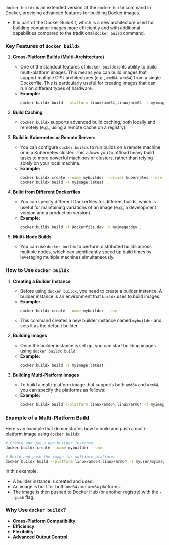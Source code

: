 `docker buildx` is an extended version of the `docker build` command in Docker, providing advanced features for building Docker images. 
- It is part of the Docker BuildKit, which is a new architecture used for building container images more efficiently and with additional capabilities compared to the traditional `docker build` command.

### Key Features of `docker buildx`

1. **Cross-Platform Builds (Multi-Architecture)**
   - One of the standout features of `docker buildx` is its ability to build multi-platform images. This means you can build images that support multiple CPU architectures (e.g., `amd64`, `arm64`) from a single Dockerfile. This is particularly useful for creating images that can run on different types of hardware.
   - **Example:**
     ```bash
     docker buildx build --platform linux/amd64,linux/arm64 -t myimage:latest .
     ```

2. **Build Caching**
   - `docker buildx` supports advanced build caching, both locally and remotely (e.g., using a remote cache on a registry). 

3. **Build in Kubernetes or Remote Servers**
   - You can configure `docker buildx` to run builds on a remote machine or in a Kubernetes cluster. This allows you to offload heavy build tasks to more powerful machines or clusters, rather than relying solely on your local machine.
   - **Example:**
     ```bash
     docker buildx create --name mybuilder --driver kubernetes --use
     docker buildx build -t myimage:latest .
     ```

4. **Build from Different Dockerfiles**
   - You can specify different Dockerfiles for different builds, which is useful for maintaining variations of an image (e.g., a development version and a production version).
   - **Example:**
     ```bash
     docker buildx build -f Dockerfile.dev -t myimage:dev .
     ```


7. **Multi-Node Builds**
   - You can use `docker buildx` to perform distributed builds across multiple nodes, which can significantly speed up build times by leveraging multiple machines simultaneously.

### How to Use `docker buildx`

1. **Creating a Builder Instance**
   - Before using `docker buildx`, you need to create a builder instance. A builder instance is an environment that `buildx` uses to build images.
   - **Example:**
     ```bash
     docker buildx create --name mybuilder --use
     ```
   - This command creates a new builder instance named `mybuilder` and sets it as the default builder.

2. **Building Images**
   - Once the builder instance is set up, you can start building images using `docker buildx build`.
   - **Example:**
     ```bash
     docker buildx build -t myimage:latest .
     ```

3. **Building Multi-Platform Images**
   - To build a multi-platform image that supports both `amd64` and `arm64`, you can specify the platforms as follows:
   - **Example:**
     ```bash
     docker buildx build --platform linux/amd64,linux/arm64 -t myimage:latest --push .
     ```


### Example of a Multi-Platform Build

Here's an example that demonstrates how to build and push a multi-platform image using `docker buildx`:

```bash
# Create and use a new builder instance
docker buildx create --name mybuilder --use

# Build and push the image for multiple platforms
docker buildx build --platform linux/amd64,linux/arm64 -t myuser/myimage:latest --push .
```

In this example:
- A builder instance is created and used.
- An image is built for both `amd64` and `arm64` platforms.
- The image is then pushed to Docker Hub (or another registry) with the `--push` flag.

### Why Use `docker buildx`?

- **Cross-Platform Compatibility**: 
- **Efficiency**: 
- **Flexibility**: 
- **Advanced Output Control**: 
